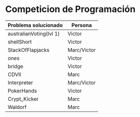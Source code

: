 # Competicion de Programación
Problema solucionado |Persona
-------- | -----
australianVoting(lvl 1) |Victor
shellShort|Victor
StackOfFlapjacks|Marc/Victor
ones|Victor
bridge|Victor
CDVII|Marc
Interpreter|Marc/Victor
PokerHands|Victor
Crypt_Kicker|Marc
Waldorf|Marc
